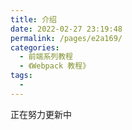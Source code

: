 ```yaml
---
title: 介绍
date: 2022-02-27 23:19:48
permalink: /pages/e2a169/
categories:
  - 前端系列教程
  - 《Webpack 教程》
tags:
  - 
---
```

正在努力更新中
